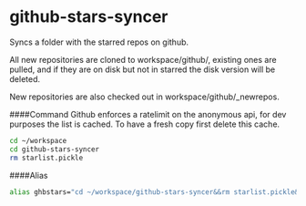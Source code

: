 # github-stars-syncer
Syncs a folder with the starred repos on github. 

All new repositories are cloned to workspace/github/, existing ones are pulled, and if they are on disk but not in starred the disk version will be deleted.

New repositories are also checked out in workspace/github/_newrepos. 

####Command
Github enforces a ratelimit on the anonymous api, for dev purposes the list is cached. To have a fresh copy first delete this cache.

```bash
cd ~/workspace
cd github-stars-syncer
rm starlist.pickle
```

####Alias
```bash
alias ghbstars="cd ~/workspace/github-stars-syncer&&rm starlist.pickle&&python update_stars_github.py"
```


